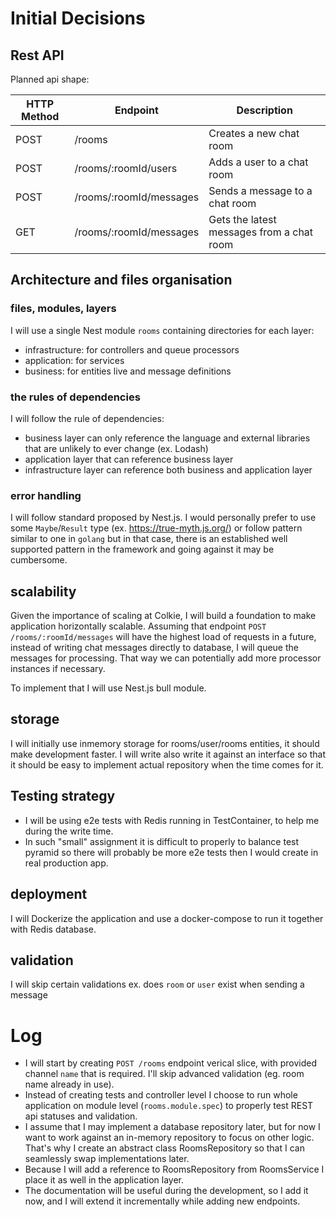 # Initial Decisions

## Rest API
Planned api shape:

| HTTP Method | Endpoint                       | Description                                        |
| ----------- | -------------------------------| ---------------------------------------------------|
| POST        | /rooms                         | Creates a new chat room                            |
| POST        | /rooms/:roomId/users           | Adds a user to a chat room                         |
| POST        | /rooms/:roomId/messages        | Sends a message to a chat room                     |
| GET         | /rooms/:roomId/messages        | Gets the latest messages from a chat room          |

## Architecture and files organisation

### files, modules, layers
I will use a single Nest module `rooms` containing directories for each layer:
- infrastructure: for controllers and queue processors
- application: for services
- business: for entities live and message definitions

### the rules of dependencies
I will follow the rule of dependencies:
- business layer can only reference the language and external libraries that are unlikely to ever change  (ex. Lodash)
- application layer that can reference business layer
- infrastructure layer can reference both business and application layer

### error handling
I will follow standard proposed by Nest.js. I would personally prefer to use some `Maybe`/`Result` type (ex. https://true-myth.js.org/)  or follow pattern similar to one in `golang` but in that case, there is an established well supported pattern in the framework and going against it may be cumbersome.

## scalability
Given the importance of scaling at Colkie, I will build a foundation to make application horizontally scalable.
Assuming that endpoint `POST /rooms/:roomId/messages` will have the highest load of requests in a future,
instead of writing chat messages directly to database, I will queue the messages for processing.
That way we can potentially add more processor instances if necessary.

To implement that I will use Nest.js bull module.

## storage
I will initially use inmemory storage for rooms/user/rooms entities, it should make development faster.
I will write also write it against an interface so that it should be easy to implement actual repository when the time comes for it.

## Testing strategy
- I will be using e2e tests with Redis running in TestContainer, to help me during the write time.
- In such "small" assignment it is difficult to properly to balance test pyramid so there will probably be more e2e tests then I would create in real production app.

## deployment
I will Dockerize the application and use a docker-compose to run it together with Redis database.

## validation
I will skip certain validations ex. does `room` or `user` exist when sending a message

# Log
- I will start by creating `POST /rooms` endpoint verical slice, with provided channel `name` that is required.  I'll skip advanced validation (eg. room name already in use). 
- Instead of creating tests and controller level I choose to run whole application on module level (`rooms.module.spec`) to properly test REST api statuses and validation.
- I assume that I may implement a database repository later, but for now I want to work against an in-memory repository to focus on other logic.
  That's why I create an abstract class RoomsRepository so that I can seamlessly swap implementations later.
- Because I will add a reference to RoomsRepository from RoomsService I place it as well in the application layer.
- The documentation will be useful during the development, so I add it now, and I will extend it incrementally while adding new endpoints.